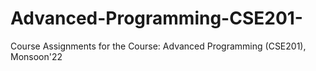 # Advanced-Programming-CSE201-
Course Assignments for the Course: Advanced Programming (CSE201), Monsoon'22
